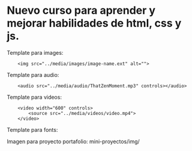 # Nuevo curso para aprender y mejorar habilidades de html, css y js.

Template para images:
```
    <img src="../media/images/image-name.ext" alt="">
```
Template para audio:
```
    <audio src="../media/audio/ThatZenMoment.mp3" controls></audio>
```
Template para videos:
```
    <video width="600" controls>
        <source src="../media/videos/video.mp4">
    </video>
```
Template para fonts:

Imagen para proyecto portafolio:
mini-proyectos/img/

